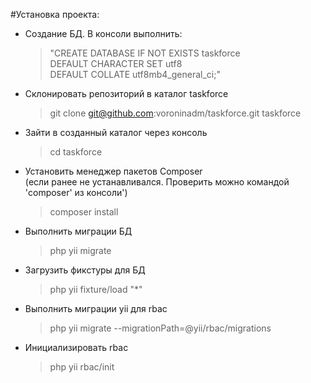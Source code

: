 #Установка проекта:

- Создание БД.  В консоли выполнить: <br>
  > "CREATE DATABASE IF NOT EXISTS taskforce <br>
  >  DEFAULT CHARACTER SET utf8 <br>
  >  DEFAULT COLLATE utf8mb4_general_ci;"
  
- Склонировать репозиторий в каталог taskforce
  > git clone git@github.com:voroninadm/taskforce.git taskforce
  
- Зайти в созданный каталог через консоль
  > cd taskforce
  
- Установить менеджер пакетов Composer <br>
  (если ранее не устанавливался. Проверить можно командой 'composer' из консоли')
    > composer install
  
- Выполнить миграции БД
   > php yii migrate
  
- Загрузить фикстуры для БД
  > php yii fixture/load "*"
  
- Выполнить миграции yii для rbac
  >php yii migrate --migrationPath=@yii/rbac/migrations
  
- Инициализировать rbac 
  >php yii rbac/init